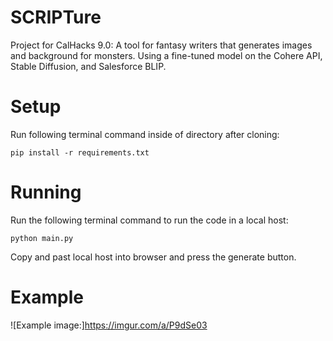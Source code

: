 # SCRIPTure
Project for CalHacks 9.0: A tool for fantasy writers that generates images and background for monsters. Using a fine-tuned model on the Cohere API, Stable Diffusion, and Salesforce BLIP.


# Setup

Run following terminal command inside of directory after cloning:
```
pip install -r requirements.txt
```

# Running

Run the following terminal command to run the code in a local host: 
```
python main.py
```
Copy and past local host into browser and press the generate button. 

# Example

![Example image:]https://imgur.com/a/P9dSe03

